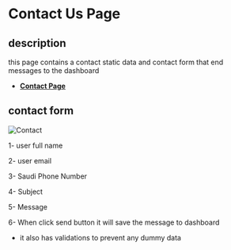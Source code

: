 # Contact Us Page

## description

this page contains a contact static data and contact form that end messages to the dashboard

- [**Contact Page**](https://insurance-client.inovola-stage.com/ContactUS)

## contact form

![Contact](/taaminkom-docs/images/pages/contact.png)

1- user full name

2- user email

3- Saudi Phone Number

4- Subject

5- Message

6- When click send button it will save the message to dashboard

- it also has validations to prevent any dummy data
